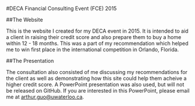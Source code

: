 #DECA Financial Consulting Event (FCE) 2015

##The Website

This is the website I created for my DECA event in 2015. It is intended to aid a client in raising their credit score and also prepare them to buy a home within 12 - 18 months. This was a part of my recommendation which helped me to win first place in the international competition in Orlando, Florida. 

##The Presentation

The consultation also consisted of me discussing my recommendations for the client as well as demonstrating how this site could help them acheive a higher credit score. A PowerPoint presentation was also used, but will not be released on GitHub. If you are interested in this PowerPoint, please email me at arthur.guo@uwaterloo.ca.

